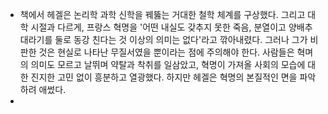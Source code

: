 - 책에서 헤겔은 논리학 과학 신학을 꿰뚫는 거대한 철학 체계를 구상했다. 그리고 대학 시절과 다르게, 프랑스 혁명을 '어떤 내실도 갖추지 못한 죽음, 분열이고 양배추 대라기를 둘로 동강 친다는 것 이상의 의미는 없다'라고 깎아내렸다. 그러나 그가 비판한 것은 현실로 나타난 무질서였을 뿐이라는 점에 주의해야 한다. 사람들은 혁며의 의미도 모르고 날뛰며 약탈과 착취를 일삼았고, 혁명이 가져올 사회의 모습에 대한 진지한 고민 없이 흥분하고 열광했다. 하지만 헤겔은 혁명의 본질적인 면을 파악하려 애썼다.
- 
